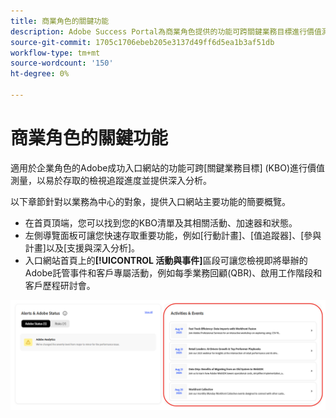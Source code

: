 ```yaml
---
title: 商業角色的關鍵功能
description: Adobe Success Portal為商業角色提供的功能可跨關鍵業務目標進行價值測量、追蹤進度並以易於存取的檢視提供深入分析。
source-git-commit: 1705c1706ebeb205e3137d49ff6d5ea1b3af51db
workflow-type: tm+mt
source-wordcount: '150'
ht-degree: 0%

---
```



# 商業角色的關鍵功能

適用於企業角色的Adobe成功入口網站的功能可跨[關鍵業務目標] (KBO)進行價值測量，以易於存取的檢視追蹤進度並提供深入分析。

以下章節針對以業務為中心的對象，提供入口網站主要功能的簡要概覽。

* 在首頁頂端，您可以找到您的KBO清單及其相關活動、加速器和狀態。
* 左側導覽面板可讓您快速存取重要功能，例如[行動計畫]、[值追蹤器]、[參與計畫]以及[支援與深入分析]。
* 入口網站首頁上的&#x200B;**[!UICONTROL 活動與事件]**&#x200B;區段可讓您檢視即將舉辦的Adobe託管事件和客戶專屬活動，例如每季業務回顧(QBR)、啟用工作階段和客戶歷程研討會。

![活動與事件](/help/adobe-success-portal/assets/activities-and-events.png)
